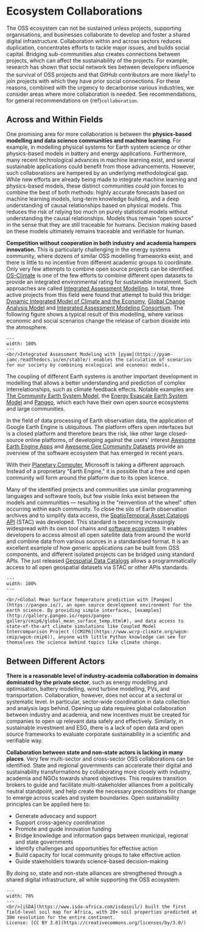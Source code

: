 # Ecosystem Collaborations

The OSS ecosystem can not be sustained unless projects, supporting organisations, and businesses collaborate to develop and foster a shared digital infrastructure. Collaboration within and across sectors reduces duplication, concentrates efforts to tackle major issues, and builds social capital. Bridging sub-communities also creates connections between projects, which can affect the sustainability of the projects. For example, research has shown that social network ties between developers influence the survival of OSS projects and that GitHub contributors are more likely<sup><a href="http://reports-archive.adm.cs.cmu.edu/anon/isr2021/CMU-ISR-21-103.pdf">1</a></sup> to join projects with which they have prior social connections. For these reasons, combined with the urgency to decarbonise various industries, we consider areas where more collaboration is needed. See recommendations, for general recommendations on {ref}`collaboration`.

## Across and Within Fields

One promising area for more collaboration is between the **physics-based modelling and data science communities and machine learning**. For example, in modelling physical systems for Earth system science or other physics-based models in battery and energy applications. Furthermore, many recent technological advances in machine learning exist, and several sustainable applications could benefit from those advancements. However, such collaborations are hampered by an underlying methodological gap. While new efforts are already being made to integrate machine learning and physics-based models, these distinct communities could join forces to combine the best of both methods: highly accurate forecasts based on machine learning models, long-term knowledge building, and a deep understanding of causal relationships based on physical models. This reduces the risk of relying too much on purely statistical models without understanding the causal relationships. Models thus remain “open source” in the sense that they are still traceable for humans. Decision making based on these models ultimately remains traceable and verifiable for human.

**Competition without cooperation in both industry and academia hampers innovation.** This is particularly challenging in the energy systems community, where dozens of similar OSS modelling frameworks exist, and there is little to no incentive from different academic groups to coordinate. Only very few attempts to combine open source projects can be identified. [OS-Climate](https://github.com/os-climate) is one of the few efforts to combine different open datasets to provide an integrated environmental rating for sustainable investment. Such approaches are called [Integrated Assessment Modelling](https://en.wikipedia.org/wiki/Integrated_assessment_modelling). In total, three active projects from this field were found that attempt to build this bridge: [Dynamic Integrated Model of Climate and the Economy](https://github.com/Libbum/DICE.jl), [Global Change Analysis Model](https://github.com/JGCRI/gcam-core) and [Integrated Assessment Modeling Consortium](https://github.com/IAMconsortium). The following figure shows a typical result of this modelling, where various economic and social scenarios change the release of carbon dioxide into the atmosphere.

```{figure} ../images/pyam_trajectories.png
---
width: 100%
---
<br/>Integrated Assessment Modeling with [pyam](https://pyam-iamc.readthedocs.io/en/stable/) enables the calculation of scenarios for our society by combining ecological and economic models. 
```

The coupling of different Earth systems is another important development in modelling that allows a better understanding and prediction of complex interrelationships, such as climate feedback effects. Notable examples are [The Community Earth System Model](https://github.com/ESCOMP/CESM), the [Energy Exascale Earth System Model](https://github.com/E3SM-Project/E3SM) and [Pangeo](https://github.com/pangeo-data/pangeo), which each have their own open source ecosystems and large communities.

In the field of data processing of Earth observation data, the application of Google Earth Engine is ubiquitous. The platform offers open interfaces but is a closed platform and therefore bears the risk, like other large closed-source online platforms, of developing against the users' interest.[Awesome Earth Engine Apps](https://github.com/philippgaertner/awesome-earth-engine-apps) and [Awesome Gee Community Datasets](https://github.com/samapriya/awesome-gee-community-datasets) provide an overview of the software ecosystem that has emerged in recent years.

 With their [Planetary Computer](https://planetarycomputer.microsoft.com/), Microsoft is taking a different approach. Instead of a proprietary "Earth Engine," it is possible that a free and open community will form around the platform due to its open licence. 

Many of the identified projects and communities use similar programming languages and software tools, but few visible links exist between the models and communities — resulting in the "reinvention of the wheel" often occurring within each community. To close the silo of Earth observation archives and to simplify data access, the [SpatioTemporal Asset Catalogs API](https://stacspec.org/) (STAC) was developed. This standard is becoming increasingly widespread with its own tool chains and [software ecosystem](https://stacindex.org/). It enables developers to access almost all open satellite data from around the world and combine data from various sources in a standardised format. It is an excellent example of how generic applications can be built from OSS components, and different isolated projects can be bridged using standard APIs. The just released [Geospatial Data Catalogs](https://github.com/giswqs/geospatial-data-catalogs) allows a programmatically access to all open geospatial datasets via STAC or other APIs standards. 

<!-- Another prime example is FIWARE Open Data Models, which seek to improve interoperability between smart devices, including environmental data collection -->

```{figure} ../images/mean_surface_temperature.png
---
width: 100%
---

<br/>Global Mean Surface Temperature prediction with [Pangeo](https://pangeo.io/), an open source development environment for the earth science. By providing simple interfaces, [examples](http://gallery.pangeo.io/repos/pangeo-gallery/cmip6/global_mean_surface_temp.html#), and data access to state-of-the-art climate simulations like Coupled Model Intercomparison Project ([CMIP6](https://www.wcrp-climate.org/wgcm-cmip/wgcm-cmip6)), anyone with little Python knowledge can see for themselves the science behind topics like climate change.

```

## Between Different Actors

**There is a reasonable level of industry-academia collaboration in domains dominated by the private sector**, such as energy modelling and optimisation, battery modelling, wind turbine modelling, PVs, and transportation. Collaboration, however, does not occur at a sectoral or systematic level. In particular, sector-wide coordination in data collection and analysis lags behind. Opening up data requires global collaboration between industry and academia, and new incentives must be created for companies to open up relevant data safely and effectively. Similarly, in sustainable investment and ESG, there is a lack of open data and open source frameworks to evaluate corporate sustainability in a scientific and verifiable way.

<!-- TODO: consider partly moving to collaboration recommendation -->
**Collaboration between state and non-state actors is lacking in many places**. Very few multi-sector and cross-sector OSS collaborations can be identified. State and regional governments can accelerate their digital and sustainability transformations by collaborating more closely with industry, academia and NGOs towards shared objectives. This requires transition brokers to guide and facilitate multi-stakeholder alliances from a politically neutral standpoint, and help create the necessary preconditions for change to emerge across scales and system boundaries. Open sustainability principles can be applied here to:
- Generate advocacy and support
- Support cross-agency coordination
- Promote and guide innovation funding
- Bridge knowledge and information gaps between municipal, regional and state governments
- Identify challenges and opportunities for effective action
- Build capacity for local community groups to take effective action
- Guide stakeholders towards science-based decision-making

By doing so, state and non-state alliances are strengthened through a shared digital infrastructure, all while supporting the OSS ecosystem.

```{figure} ../images/africa_soil_map.png
---
width: 70%
---
<br/>[iSDA](https://www.isda-africa.com/isdasoil/) built the first field-level soil map for Africa, with 20+ soil properties predicted at 30m resolution for the entire continent. 
License: [CC BY 3.0](https://creativecommons.org/licenses/by/3.0/)
```

